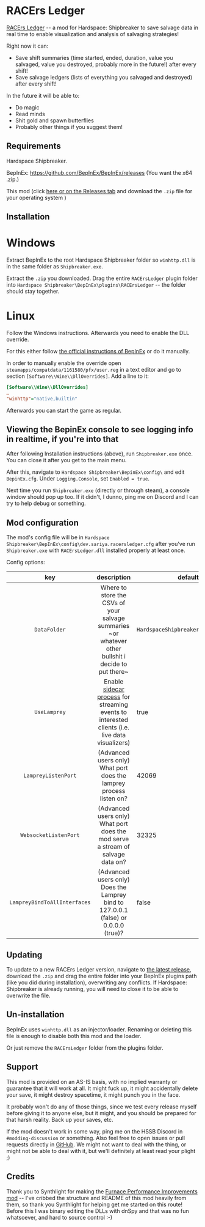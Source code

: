 ﻿# RACErs Ledger

[RACErs Ledger](https://github.com/hssb-racers/racers-ledger) -- a mod for Hardspace: Shipbreaker to save salvage data in real time to enable visualization and analysis of salvaging strategies!

Right now it can:
 - Save shift summaries (time started, ended, duration, value you salvaged, value you destroyed, probably more in the future!) after every shift!
 - Save salvage ledgers (lists of everything you salvaged and destroyed) after every shift!

 In the future it will be able to:
  - Do magic
  - Read minds
  - Shit gold and spawn butterflies
  - Probably other things if you suggest them!

## Requirements

Hardspace Shipbreaker.

BepInEx: https://github.com/BepInEx/BepInEx/releases (You want the x64 .zip.)

This mod (click [here or on the Releases tab](https://github.com/hssb-racers/racers-ledger/releases/latest) and download the `.zip` file for your operating system )

## Installation

# Windows
Extract BepInEx to the root Hardspace Shipbreaker folder so `winhttp.dll` is in the same folder as `Shipbreaker.exe`.

Extract the `.zip` you downloaded. Drag the entire `RACErsLedger` plugin folder into `Hardspace Shipbreaker\BepInEx\plugins\RACErsLedger` -- the folder should stay together. 

# Linux

Follow the Windows instructions. Afterwards you need to enable the DLL override.

For this either follow [the official instructions of BepInEx](https://bepinex.github.io/bepinex_docs/master/articles/advanced/steam_interop.html?tabs=tabid-1#protonwine) or do it manually.

In order to manually enable the override open `steamapps/compatdata/1161580/pfx/user.reg` in a text editor and go to section `[Software\\Wine\\DllOverrides]`.
Add a line to it:

```ini
[Software\\Wine\\DllOverrides]
…
"winhttp"="native,builtin"
```

Afterwards you can start the game as regular.

## Viewing the BepinEx console to see logging info in realtime, if you're into that

After following Installation instructions (above), run `Shipbreaker.exe` once. You can close it after you get to the main menu.

After this, navigate to `Hardspace Shipbreaker\BepinEx\config\` and edit `BepinEx.cfg`. Under `Logging.Console`, set `Enabled = true`.

Next time you run `Shipbreaker.exe` (directly or through steam), a console window should pop up too. If it didn't, I dunno, ping me on Discord and I can try to help debug or something.

## Mod configuration
The mod's config file will be in `Hardspace Shipbreaker\BepInEx\config\dev.sariya.racersledger.cfg` after you've run `Shipbreaker.exe` with `RACErsLedger.dll` installed properly at least once. 

Config options:

|      key     |                                              description                                             | default                             |
|:------------:|:----------------------------------------------------------------------------------------------------:|-------------------------------------|
| `DataFolder` | Where to store the CSVs of your salvage summaries ~or whatever other bullshit i decide to put there~ | `HardspaceShipbreaker\RACErsLedger` |
| `UseLamprey` | Enable [sidecar process](https://git.sariya.dev/sariya/racers-ledger/src/branch/main/RACErsLedgerLamprey/README.md) for streaming events to interested clients (i.e. live data visualizers) | true |
| `LampreyListenPort` | (Advanced users only) What port does the lamprey process listen on? | 42069 |
| `WebsocketListenPort` | (Advanced users only) What port does the mod serve a stream of salvage data on? | 32325 |
| `LampreyBindToAllInterfaces` | (Advanced users only) Does the Lamprey bind to 127.0.0.1 (false) or 0.0.0.0 (true)? | false |

## Updating

To update to a new RACErs Ledger version, navigate to [the latest release](https://github.com/hssb-racers/racers-ledger/releases/latest), download the `.zip` and drag the entire folder into your BepInEx plugins path (like you did during installation), overwriting any conflicts.
If Hardspace: Shipbreaker is already running, you will need to close it to be able to overwrite the file.

## Un-installation

BepInEx uses `winhttp.dll` as an injector/loader. Renaming or deleting this file is enough to disable both this mod and the loader.

Or just remove the `RACErsLedger` folder from the plugins folder.

## Support

This mod is provided on an AS-IS basis, with no implied warranty or guarantee that it will work at all. It might fuck up, it might accidentally delete your save, it might destroy spacetime, it might punch you in the face. 

It probably won't do any of those things, since we test every release myself before giving it to anyone else, but it might, and you should be prepared for that harsh reality. Back up your saves, etc.

If the mod doesn't work in some way, ping me on the HSSB Discord in `#modding-discussion` or something. Also feel free to open issues or pull requests directly in [GitHub](https://github.com/hssb-racers/racers-ledger). We might not want to deal with the thing, or might not be able to deal with it, but we'll definitely at least read your plight ;)

## Credits

Thank you to Synthlight for making the [Furnace Performance Improvements mod](https://github.com/Synthlight/Hardspace-Shipbreaker-Furnace-Performance-Improvement-Mod) -- 
I've cribbed the structure and README of this mod heavily from them, so thank you Synthlight for helping get me started on this route!
Before this I was binary editing the DLLs with dnSpy and that was no fun whatsoever, and hard to source control :-)
